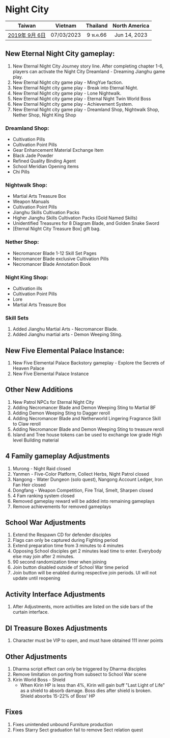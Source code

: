 # Night City

| Taiwan | Vietnam | Thailand | North America |
| :-: | :-: | :-: | :-: |
| [2019年 9月 6日](http://9y.bfage.com/news/detail/2236) | 07/03/2023 | 9 พ.ค.66 | Jun 14, 2023 |

## New Eternal Night City gameplay:
1. New Eternal Night City Journey story line. After completing chapter 1-6, players can activate the Night City Dreamland - Dreaming Jianghu game play.
1. New Eternal Night city game play - MingYue faction.
1. New Eternal Night city game play - Break into Eternal Night.
1. New Eternal Night city game play - Lone Nightwalk.
1. New Eternal Night city game play - Eternal Night Twin World Boss
1. New Eternal Night city game play - Achievement System.
1. New Eternal Night city game play - Dreamland Shop, Nightwalk Shop, Nether Shop, Night King Shop

### Dreamland Shop: 
- Cultivation Pills 
- Cultivation Point Pills
- Gear Enhancement Material Exchange Item 
- Black Jade Powder
- Refined Quality Binding Agent
- School Meridian Opening items
- Chi Pills

### Nightwalk Shop: 
- Martial Arts Treasure Box
- Weapon Manuals
- Cultivation Point Pills
- Jianghu Skills Cultivation Packs
- Higher Jianghu Skills Cultivation Packs (Gold Named Skills)
- Unidentified Treasures for 8 Diagram Blade, and Golden Snake Sword
- [Eternal Night City Treasure Box] gift bag.

### Nether Shop: 
- Necromancer Blade 1-12 Skill Set Pages
- Necromancer Blade exclusive Cultivation Pills
- Necromancer Blade Annotation Book

### Night King Shop:
- Cultivation ills
- Cultivation Point Pills
- Lore
- Martial Arts Treasure Box

### Skill Sets
1. Added Jianghu Martial Arts - Necromancer Blade.
1. Added Jianghu martial arts - Demon Weeping Sting.

## New Five Elemental Palace Instance:
1. New Five Elemental Palace Backstory gameplay - Explore the Secrets of Heaven Palace
1. New Five Elemental Palace Instance

## Other New Additions
1. New Patrol NPCs for Eternal Night City
1. Adding Necromancer Blade and Demon Weeping Sting to Martial BF
1. Adding Demon Weeping Sting to Dagger reroll
1. Adding Necromancer Blade and Netherworld Lingering Fragrance Skill to Claw reroll
1. Adding Necromancer Blade and Demon Weeping Sting to treasure reroll
1. Island and Tree house tokens can be used to exchange low grade High level Building material

## 4 Family gameplay Adjustments
1. Murong - Night Raid closed
1. Yanmen - Five-Color Platform, Collect Herbs, Night Patrol closed
1. Nangong - Water Dungeon (solo quest), Nangong Account Ledger, Iron Fan Heir closed
1. Dongfang - Weapon Competition, Fire Trial, Smelt, Sharpen closed
1. 4 Fam ranking system closed
1. Removed gameplay reward will be added into remaining gameplays
1. Remove achievements for removed gameplays

## School War Adjustments
1. Extend the Respawn CD for defender disciples
1. Flags can only be captured during Fighting period
1. Extend preparation time from 3 minutes to 4 minutes
1. Opposing School disciples get 2 minutes lead time to enter. Everybody else may join after 2 minutes.
1. 90 second randomization timer when joining
1. Join button disabled outside of School War time period
1. Join button will be enabled during respective join periods. UI will not update until reopening

## Activity Interface Adjustments
1. After Adjustments, more activities are listed on the side bars of the curtain interface.

## DI Treasure Boxes Adjustments
1. Character must be VIP to open, and must have obtained 111 inner points

## Other Adjustments
1. Dharma script effect can only be triggered by Dharma disciples
1. Remove limitation on porting from subsect to School War scene
1. Kirin World Boss - Shield
   - When Kirin HP is less than 4%, Kirin will gain buff "Last Light of Life" as a shield to absorb damage. Boss dies after shield is broken. Shield absorbs 15-22% of Boss' HP

## Fixes
1. Fixes unintended unbound Furniture production
1. Fixes Starry Sect graduation fail to remove Sect relation quest
